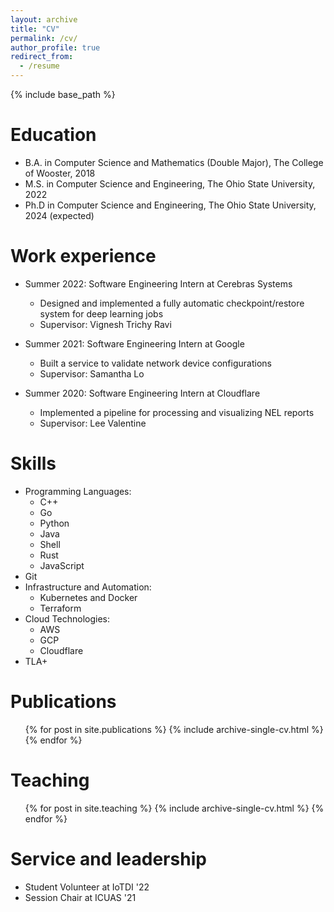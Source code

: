```yaml
---
layout: archive
title: "CV"
permalink: /cv/
author_profile: true
redirect_from:
  - /resume
---
```


{% include base_path %}

Education
======
* B.A. in Computer Science and Mathematics (Double Major), The College of Wooster, 2018
* M.S. in Computer Science and Engineering, The Ohio State University, 2022
* Ph.D in Computer Science and Engineering, The Ohio State University, 2024 (expected)

Work experience
======
* Summer 2022: Software Engineering Intern at Cerebras Systems
  * Designed and implemented a fully automatic checkpoint/restore system for deep learning jobs
  * Supervisor: Vignesh Trichy Ravi

* Summer 2021: Software Engineering Intern at Google
  * Built a service to validate network device configurations
  * Supervisor: Samantha Lo

* Summer 2020: Software Engineering Intern at Cloudflare
  * Implemented a pipeline for processing and visualizing NEL reports
  * Supervisor: Lee Valentine

Skills
======
* Programming Languages:
  * C++
  * Go
  * Python
  * Java
  * Shell
  * Rust
  * JavaScript
* Git
* Infrastructure and Automation:
  * Kubernetes and Docker
  * Terraform
* Cloud Technologies:
  * AWS
  * GCP
  * Cloudflare
* TLA+

Publications
======
  <ul>{% for post in site.publications %}
    {% include archive-single-cv.html %}
  {% endfor %}</ul>

Teaching
======
  <ul>{% for post in site.teaching %}
    {% include archive-single-cv.html %}
  {% endfor %}</ul>
  
Service and leadership
======
* Student Volunteer at IoTDI '22
* Session Chair at ICUAS '21
